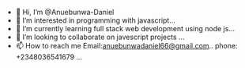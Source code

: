 - 👋 Hi, I’m @Anuebunwa-Daniel
- 👀 I’m interested in programming with javascript...
- 🌱 I’m currently learning  full stack web development using node js...
- 💞️ I’m looking to collaborate on javescript projects ...
- 📫 How to reach me Email:anuebunwadaniel66@gmail.com.. phone: +2348036541679 ...

<!---
Anuebunwa-Daniel/Anuebunwa-Daniel is a ✨ special ✨ repository because its `README.md` (this file) appears on your GitHub profile.
You can click the Preview link to take a look at your changes.
--->
